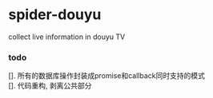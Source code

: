 # spider-douyu
collect live information in douyu TV

### todo
[]. 所有的数据库操作封装成promise和callback同时支持的模式  
[]. 代码重构, 剥离公共部分